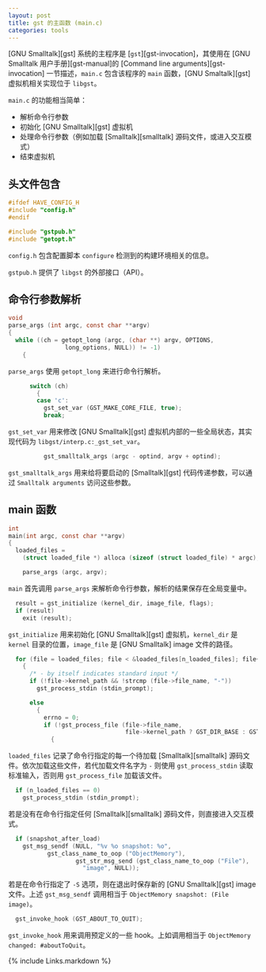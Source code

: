 ```yaml
---
layout: post
title: gst 的主函数 (main.c)
categories: tools
---
```


[GNU Smalltalk][gst] 系统的主程序是 [`gst`][gst-invocation]，其使用在 [GNU Smalltalk 用户手册][gst-manual]的 [Command line arguments][gst-invocation] 一节描述，`main.c` 包含该程序的 `main` 函数，[GNU Smaltalk][gst] 虚拟机相关实现位于 `libgst`。

`main.c` 的功能相当简单：

* 解析命令行参数
* 初始化 [GNU Smalltalk][gst] 虚拟机
* 处理命令行参数（例如加载 [Smalltalk][smalltalk] 源码文件，或进入交互模式）
* 结束虚拟机

## 头文件包含

```C
#ifdef HAVE_CONFIG_H
#include "config.h"
#endif

#include "gstpub.h"
#include "getopt.h"
```

`config.h` 包含配置脚本 `configure` 检测到的构建环境相关的信息。

`gstpub.h` 提供了 `libgst` 的外部接口（API）。

## 命令行参数解析

```C
void
parse_args (int argc, const char **argv)
{
  while ((ch = getopt_long (argc, (char **) argv, OPTIONS,
			    long_options, NULL)) != -1)
    {
```

`parse_args` 使用 `getopt_long` 来进行命令行解析。

```C
      switch (ch)
        {
        case 'c':
          gst_set_var (GST_MAKE_CORE_FILE, true);
          break;
```

`gst_set_var` 用来修改 [GNU Smalltalk][gst] 虚拟机内部的一些全局状态，其实现代码为 `libgst/interp.c:_gst_set_var`。

```C
          gst_smalltalk_args (argc - optind, argv + optind);
```

`gst_smalltalk_args` 用来给将要启动的 [Smalltalk][gst] 代码传递参数，可以通过 `Smalltalk arguments` 访问这些参数。

## main 函数

```C
int
main(int argc, const char **argv)
{
  loaded_files =
    (struct loaded_file *) alloca (sizeof (struct loaded_file) * argc);

    parse_args (argc, argv);
```

`main` 首先调用 `parse_args` 来解析命令行参数，解析的结果保存在全局变量中。

```C
  result = gst_initialize (kernel_dir, image_file, flags);
  if (result)
    exit (result);
```

`gst_initialize` 用来初始化 [GNU Smalltalk][gst] 虚拟机，`kernel_dir` 是 `kernel` 目录的位置，`image_file` 是 [GNU Smalltalk] image 文件的路径。

```C
  for (file = loaded_files; file < &loaded_files[n_loaded_files]; file++)
    {
      /* - by itself indicates standard input */
      if (!file->kernel_path && !strcmp (file->file_name, "-"))
        gst_process_stdin (stdin_prompt);

      else
        {
          errno = 0;
          if (!gst_process_file (file->file_name,
                                 file->kernel_path ? GST_DIR_BASE : GST_DIR_ABS))
            {
```

`loaded_files` 记录了命令行指定的每一个待加载 [Smalltalk][smalltalk] 源码文件。依次加载这些文件，若代加载文件名字为 `-` 则使用 `gst_process_stdin` 读取标准输入，否则用 `gst_process_file` 加载该文件。

```C
  if (n_loaded_files == 0)
    gst_process_stdin (stdin_prompt);
```

若是没有在命令行指定任何 [Smalltalk][smalltalk] 源码文件，则直接进入交互模式。

```C
  if (snapshot_after_load)
    gst_msg_sendf (NULL, "%v %o snapshot: %o", 
		   gst_class_name_to_oop ("ObjectMemory"),
                   gst_str_msg_send (gst_class_name_to_oop ("File"),
				     "image", NULL));
```

若是在命令行指定了 `-S` 选项，则在退出时保存新的 [GNU Smalltalk][gst] image 文件。上述 `gst_msg_sendf` 调用相当于 `ObjectMemory snapshot: (File image)`。

```C
  gst_invoke_hook (GST_ABOUT_TO_QUIT);
```
      
`gst_invoke_hook` 用来调用预定义的一些 hook。上如调用相当于 `ObjectMemory changed: #aboutToQuit`。

[links]: <> (Link list)

{% include Links.markdown %}
